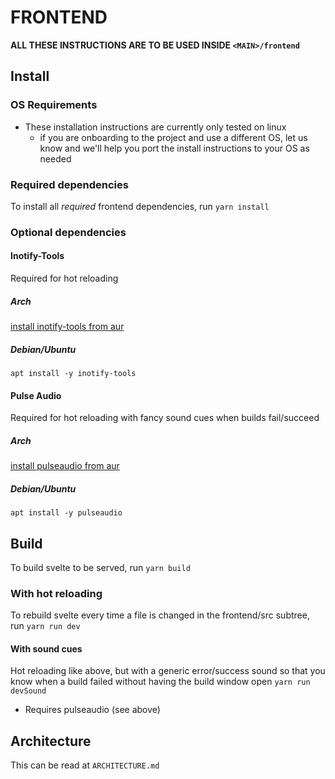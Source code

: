 # FRONTEND

**ALL THESE INSTRUCTIONS ARE TO BE USED INSIDE `<MAIN>/frontend`**

## Install
### OS Requirements
* These installation instructions are currently only tested on linux
	* if you are onboarding to the project and use a different OS, let us know and we'll help you port the install instructions to your OS as needed

### Required dependencies
To install all *required* frontend dependencies, run `yarn install`

### Optional dependencies
#### Inotify-Tools
Required for hot reloading

##### Arch
[install inotify-tools from aur](https://archlinux.org/packages/community/x86_64/inotify-tools/)

##### Debian/Ubuntu
`apt install -y inotify-tools`

#### Pulse Audio
Required for hot reloading with fancy sound cues when builds fail/succeed

##### Arch
[install pulseaudio from aur](https://archlinux.org/packages/extra/x86_64/pulseaudio/)

##### Debian/Ubuntu
`apt install -y pulseaudio`

## Build

To build svelte to be served, run `yarn build`

### With hot reloading
To rebuild svelte every time a file is changed in the frontend/src subtree, run `yarn run dev`

#### With sound cues
Hot reloading like above, but with a generic error/success sound so that you know when a build failed without having the build window open `yarn run devSound`
* Requires pulseaudio (see above)

## Architecture

This can be read at `ARCHITECTURE.md`

